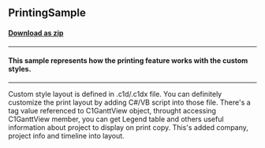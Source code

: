 ## PrintingSample
#### [Download as zip](https://minhaskamal.github.io/DownGit/#/home?url=https://github.com/GrapeCity/ComponentOne-WinForms-Samples/tree/master/NetFramework\GanttView\VB\PrintingSample)
____
#### This sample represents how the printing feature works with the custom styles.
____
Custom style layout is defined in .c1d/.c1dx file. You can definitely customize the print layout by adding C#/VB script into those file. There's a tag value referenced to C1GanttView object, throught accessing C1GanttView member, you can get Legend table and others useful information about project to display on print copy. This's added company, project info and timeline into layout. 